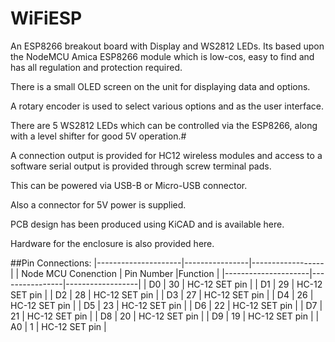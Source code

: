 # WiFiESP
An ESP8266 breakout board with Display and WS2812 LEDs. Its based upon the NodeMCU Amica ESP8266 module which is low-cos, easy to find and has all regulation and protection required.

There is a small OLED screen on the unit for displaying data and options.

A rotary encoder is used to select various options and as the user interface.

There are 5 WS2812 LEDs which can be controlled via the ESP8266, along with a level shifter for good 5V operation.#

A connection output is provided for HC12 wireless modules and access to a software serial output is provided through screw terminal pads.

This can be powered via USB-B or Micro-USB connector.

Also a connector for 5V power is supplied.

PCB design has been produced using KiCAD and is available here.

Hardware for the enclosure is also provided here.


##Pin Connections:
|---------------------|----------------|------------------|
| Node MCU Conenction | Pin Number     |Function          |
|---------------------|----------------|------------------|
| D0                  | 30             | HC-12 SET pin    |
| D1                  | 29             | HC-12 SET pin    |
| D2                  | 28             | HC-12 SET pin    |
| D3                  | 27             | HC-12 SET pin    |
| D4                  | 26             | HC-12 SET pin    |
| D5                  | 23             | HC-12 SET pin    |
| D6                  | 22             | HC-12 SET pin    |
| D7                  | 21             | HC-12 SET pin    |
| D8                  | 20             | HC-12 SET pin    |
| D9                  | 19             | HC-12 SET pin    |
| A0                  | 1              | HC-12 SET pin    |



